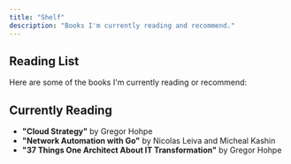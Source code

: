 ```yaml
---
title: "Shelf"
description: "Books I'm currently reading and recommend."
---
```


## Reading List

Here are some of the books I'm currently reading or recommend:

## Currently Reading

- **"Cloud Strategy"** by Gregor Hohpe
- **"Network Automation with Go"** by Nicolas Leiva and Micheal Kashin
- **"37 Things One Architect About IT Transformation"** by Gregor Hohpe
